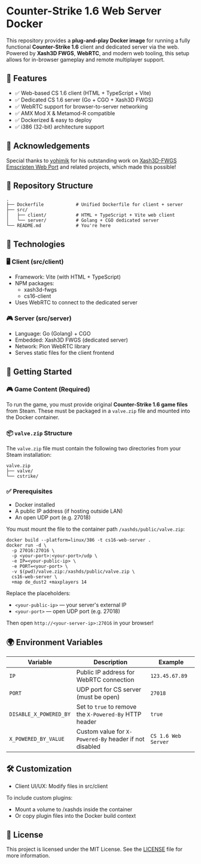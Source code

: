 # Counter-Strike 1.6 Web Server Docker

This repository provides a **plug-and-play Docker image** for running a fully functional **Counter-Strike 1.6** client and dedicated server via the web. Powered by **Xash3D FWGS**, **WebRTC**, and modern web tooling, this setup allows for in-browser gameplay and remote multiplayer support.

## 🧱 Features

- ✅ Web-based CS 1.6 client (HTML + TypeScript + Vite)
- ✅ Dedicated CS 1.6 server (Go + CGO + Xash3D FWGS)
- ✅ WebRTC support for browser-to-server networking
- ✅ AMX Mod X & Metamod-R compatible
- ✅ Dockerized & easy to deploy
- ✅ i386 (32-bit) architecture support


## 🙏 Acknowledgements

Special thanks to [yohimik](https://github.com/yohimik) for his outstanding work on [Xash3D-FWGS Emscripten Web Port](https://github.com/yohimik/webxash3d-fwgs) and related projects, which made this possible!


## 📁 Repository Structure

```plaintext
.
├── Dockerfile            # Unified Dockerfile for client + server
├── src/
│   ├── client/           # HTML + TypeScript + Vite web client
│   └── server/           # Golang + CGO dedicated server
└── README.md             # You're here
```

## 🔧 Technologies

### 🖥️ Client (src/client) 

* Framework: Vite (with HTML + TypeScript)
* NPM packages:
  * xash3d-fwgs 
  * cs16-client
* Uses WebRTC to connect to the dedicated server

### 🎮 Server (src/server) 

* Language: Go (Golang) + CGO
* Embedded: Xash3D FWGS (dedicated server)
* Network: Pion WebRTC library
* Serves static files for the client frontend

## 🚀 Getting Started

### 🎮 Game Content (Required)

To run the game, you must provide original **Counter-Strike 1.6 game files** from Steam. These must be packaged in a `valve.zip` file and mounted into the Docker container.

### 📦 `valve.zip` Structure

The `valve.zip` file must contain the following two directories from your Steam installation:

```plaintext
valve.zip
├── valve/
└── cstrike/
```

### ✅ Prerequisites

* Docker installed
* A public IP address (if hosting outside LAN)
* An open UDP port (e.g. 27018)

You must mount the file to the container path `/xashds/public/valve.zip`:

```shell
docker build --platform=linux/386 -t cs16-web-server .
docker run -d \
  -p 27016:27016 \
  -p <your-port>:<your-port>/udp \
  -e IP=<your-public-ip> \
  -e PORT=<your-port> \
  -v $(pwd)/valve.zip:/xashds/public/valve.zip \
  cs16-web-server \
  +map de_dust2 +maxplayers 14
```

Replace the placeholders:

* `<your-public-ip>` — your server's external IP
* `<your-port>` — open UDP port (e.g. 27018)

Then open `http://<your-server-ip>:27016` in your browser!

## 🌍 Environment Variables

| Variable               | Description                                                                 | Example             |
|------------------------|-----------------------------------------------------------------------------|---------------------|
| `IP`                   | Public IP address for WebRTC connection                                     | `123.45.67.89`      |
| `PORT`                 | UDP port for CS server (must be open)                                       | `27018`             |
| `DISABLE_X_POWERED_BY`| Set to `true` to remove the `X-Powered-By` HTTP header                       | `true`              |
| `X_POWERED_BY_VALUE`   | Custom value for `X-Powered-By` header if not disabled                      | `CS 1.6 Web Server` |

## 🛠️ Customization

* Client UI/UX: Modify files in src/client

 
To include custom plugins:
* Mount a volume to /xashds inside the container
* Or copy plugin files into the Docker build context

## 📜 License

This project is licensed under the MIT License.
See the [LICENSE](./LICENSE) file for more information.
